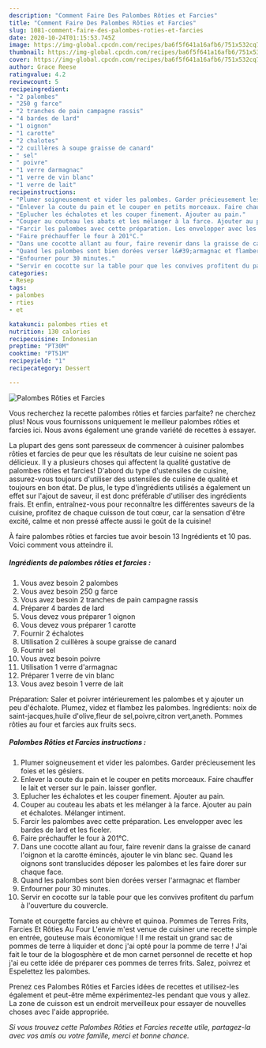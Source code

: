 ```yaml
---
description: "Comment Faire Des Palombes Rôties et Farcies"
title: "Comment Faire Des Palombes Rôties et Farcies"
slug: 1081-comment-faire-des-palombes-roties-et-farcies
date: 2020-10-24T01:15:53.745Z
image: https://img-global.cpcdn.com/recipes/ba6f5f641a16afb6/751x532cq70/palombes-roties-et-farcies-photo-principale-de-la-recette.jpg
thumbnail: https://img-global.cpcdn.com/recipes/ba6f5f641a16afb6/751x532cq70/palombes-roties-et-farcies-photo-principale-de-la-recette.jpg
cover: https://img-global.cpcdn.com/recipes/ba6f5f641a16afb6/751x532cq70/palombes-roties-et-farcies-photo-principale-de-la-recette.jpg
author: Grace Reese
ratingvalue: 4.2
reviewcount: 5
recipeingredient:
- "2 palombes"
- "250 g farce"
- "2 tranches de pain campagne rassis"
- "4 bardes de lard"
- "1 oignon"
- "1 carotte"
- "2 chalotes"
- "2 cuillères à soupe graisse de canard"
- " sel"
- " poivre"
- "1 verre darmagnac"
- "1 verre de vin blanc"
- "1 verre de lait"
recipeinstructions:
- "Plumer soigneusement et vider les palombes. Garder précieusement les foies et les gésiers."
- "Enlever la coute du pain et le couper en petits morceaux. Faire chauffer le lait et verser sur le pain. laisser gonfler."
- "Eplucher les échalotes et les couper finement. Ajouter au pain."
- "Couper au couteau les abats et les mélanger à la farce. Ajouter au pain et échalotes. Mélanger intiment."
- "Farcir les palombes avec cette préparation. Les envelopper avec les bardes de lard et les ficeler."
- "Faire préchauffer le four à 201°C."
- "Dans une cocotte allant au four, faire revenir dans la graisse de canard l&#39;oignon et la carotte émincés, ajouter le vin blanc sec. Quand les oignons sont translucides déposer les palombes et les faire dorer sur chaque face."
- "Quand les palombes sont bien dorées verser l&#39;armagnac et flamber"
- "Enfourner pour 30 minutes."
- "Servir en cocotte sur la table pour que les convives profitent du parfum à l&#39;ouverture du couvercle."
categories:
- Resep
tags:
- palombes
- rties
- et

katakunci: palombes rties et 
nutrition: 130 calories
recipecuisine: Indonesian
preptime: "PT30M"
cooktime: "PT51M"
recipeyield: "1"
recipecategory: Dessert

---
```



![Palombes Rôties et Farcies](https://img-global.cpcdn.com/recipes/ba6f5f641a16afb6/751x532cq70/palombes-roties-et-farcies-photo-principale-de-la-recette.jpg)

Vous recherchez la recette palombes rôties et farcies parfaite? ne cherchez plus! Nous vous fournissons uniquement le meilleur palombes rôties et farcies ici. Nous avons également une grande variété de recettes à essayer.

La plupart des gens sont paresseux de commencer à cuisiner palombes rôties et farcies de peur que les résultats de leur cuisine ne soient pas délicieux. Il y a plusieurs choses qui affectent la qualité gustative de palombes rôties et farcies! D'abord du type d'ustensiles de cuisine, assurez-vous toujours d'utiliser des ustensiles de cuisine de qualité et toujours en bon état. De plus, le type d'ingrédients utilisés a également un effet sur l'ajout de saveur, il est donc préférable d'utiliser des ingrédients frais. Et enfin, entraînez-vous pour reconnaître les différentes saveurs de la cuisine, profitez de chaque cuisson de tout cœur, car la sensation d'être excité, calme et non pressé affecte aussi le goût de la cuisine!

<!--inarticleads1-->

À faire palombes rôties et farcies tue avoir besoin 13 Ingrédients et 10 pas. Voici comment vous atteindre il.

##### Ingrédients de palombes rôties et farcies :

1. Vous avez besoin 2 palombes
1. Vous avez besoin 250 g farce
1. Vous avez besoin 2 tranches de pain campagne rassis
1. Préparer 4 bardes de lard
1. Vous devez vous préparer 1 oignon
1. Vous devez vous préparer 1 carotte
1. Fournir 2 échalotes
1. Utilisation 2 cuillères à soupe graisse de canard
1. Fournir  sel
1. Vous avez besoin  poivre
1. Utilisation 1 verre d&#39;armagnac
1. Préparer 1 verre de vin blanc
1. Vous avez besoin 1 verre de lait


Préparation: Saler et poivrer intérieurement les palombes et y ajouter un peu d&#39;échalote. Plumez, videz et flambez les palombes. Ingrédients: noix de saint-jacques,huile d&#39;olive,fleur de sel,poivre,citron vert,aneth. Pommes rôties au four et farcies aux fruits secs. 

<!--inarticleads2-->

##### Palombes Rôties et Farcies instructions :

1. Plumer soigneusement et vider les palombes. Garder précieusement les foies et les gésiers.
1. Enlever la coute du pain et le couper en petits morceaux. Faire chauffer le lait et verser sur le pain. laisser gonfler.
1. Eplucher les échalotes et les couper finement. Ajouter au pain.
1. Couper au couteau les abats et les mélanger à la farce. Ajouter au pain et échalotes. Mélanger intiment.
1. Farcir les palombes avec cette préparation. Les envelopper avec les bardes de lard et les ficeler.
1. Faire préchauffer le four à 201°C.
1. Dans une cocotte allant au four, faire revenir dans la graisse de canard l&#39;oignon et la carotte émincés, ajouter le vin blanc sec. Quand les oignons sont translucides déposer les palombes et les faire dorer sur chaque face.
1. Quand les palombes sont bien dorées verser l&#39;armagnac et flamber
1. Enfourner pour 30 minutes.
1. Servir en cocotte sur la table pour que les convives profitent du parfum à l&#39;ouverture du couvercle.


Tomate et courgette farcies au chèvre et quinoa. Pommes de Terres Frits, Farcies Et Rôties Au Four L&#39;envie m&#39;est venue de cuisiner une recette simple en entrée, gouteuse mais économique ! Il me restait un grand sac de pommes de terre à liquider et donc j&#39;ai opté pour la pomme de terre ! J&#39;ai fait le tour de la blogosphère et de mon carnet personnel de recette et hop j&#39;ai eu cette idée de préparer ces pommes de terres frits. Salez, poivrez et Espelettez les palombes. 

<!--inarticleads1-->

<p>
Prenez ces Palombes Rôties et Farcies idées de recettes et utilisez-les également et peut-être même expérimentez-les pendant que vous y allez. La zone de cuisson est un endroit merveilleux pour essayer de nouvelles choses avec l'aide appropriée.
</p>

<p>
<i>Si vous trouvez cette Palombes Rôties et Farcies recette utile, partagez-la avec vos amis ou votre famille, merci et bonne chance.</i>
</p>

